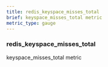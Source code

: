 ```yaml
---
title: redis_keyspace_misses_total
brief: keyspace_misses_total metric
metric_type: gauge
---
```

### redis_keyspace_misses_total

keyspace_misses_total metric